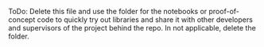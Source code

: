 ToDo: Delete this file and use the folder for the notebooks or proof-of-concept code to quickly try out libraries and share it with other developers and supervisors of the project behind the repo. In not applicable, delete the folder.